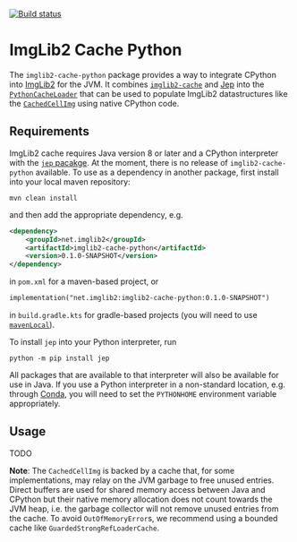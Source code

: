 [![Build status](https://github.com/hanslovsky/imglib2-cache-python/actions/workflows/build.yaml/badge.svg)](https://github.com/hanslovsky/imglib2-cache-python/actions/workflows/build.yaml)

# ImgLib2 Cache Python

The `imglib2-cache-python` package provides a way to integrate CPython into [ImgLib2](https://github.com/imglib/imglib2) for the JVM. It combines [`imglib2-cache`](https://github.com/imglib/imglib2-cache) and [Jep](https://github.com/ninia/jep) into the [`PythonCacheLoader`](src/main/java/net/imglib2/cache/python/PythonCacheLoader.java) that can be used to populate ImgLib2 datastructures like the [`CachedCellImg`](https://github.com/imglib/imglib2-cache/blob/master/src/main/java/net/imglib2/cache/img/CachedCellImg.java) using native CPython code.

## Requirements

ImgLib2 cache requires Java version 8 or later and a CPython interpreter with the [`jep` pacakge](https://pypi.org/project/jep/). At the moment, there is no release of `imglib2-cache-python` available. To use as a dependency in another package, first install into your local maven repository:

``` shell
mvn clean install
```
and then add the appropriate dependency, e.g.

``` xml
<dependency>
	<groupId>net.imglib2</groupId>
	<artifactId>imglib2-cache-python</artifactId>
	<version>0.1.0-SNAPSHOT</version>
</dependency>
```
in `pom.xml` for a maven-based project, or
``` xml
implementation("net.imglib2:imglib2-cache-python:0.1.0-SNAPSHOT")
```
in `build.gradle.kts` for gradle-based projects (you will need to use [`mavenLocal`](https://docs.gradle.org/current/userguide/declaring_repositories.html#sec:case-for-maven-local)).

To install `jep` into your Python interpreter, run
``` shell
python -m pip install jep
```
All packages that are available to that interpreter will also be available for use in Java. If you use a Python interpreter in a non-standard location, e.g. through [Conda](https://conda.io/), you will need to set the `PYTHONHOME` environment variable appropriately.

## Usage

TODO

**Note**: The `CachedCellImg` is backed by a cache that, for some implementations, may relay on the JVM garbage to free unused entries. Direct buffers are used for shared memory access between Java and CPython but their native memory allocation does not count towards the JVM heap, i.e. the garbage collector will not remove unused entries from the cache. To avoid `OutOfMemoryError`s, we recommend using a bounded cache like `GuardedStrongRefLoaderCache`.
